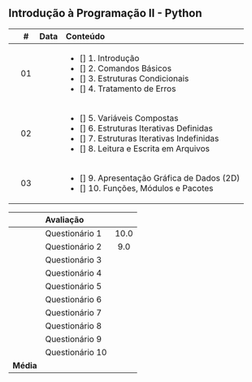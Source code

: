 ## Introdução à Programação II - Python

|  | # | Data | Conteúdo |
|:---:|:---:|:---:|:---|
|  | 01 |  | <ul><li> [] 1. Introdução</li><li> [] 2. Comandos Básicos</li><li> [] 3. Estruturas Condicionais</li><li> [] 4. Tratamento de Erros</li></ul> |
|  | 02 |  | <ul><li>[] 5. Variáveis Compostas</li><li>[] 6. Estruturas Iterativas Definidas</li><li>[] 7. Estruturas Iterativas Indefinidas</li><li>[] 8. Leitura e Escrita em Arquivos</li></ul> |
|  | 03 |  | <ul><li>[] 9. Apresentação Gráfica de Dados (2D)</li><li>[] 10. Funções, Módulos e Pacotes</li></ul> |


|  | Avaliação |  |
|:---:|:--|:---:|
|  | Questionário 1 | 10.0 |
|  | Questionário 2 | 9.0 |
|  | Questionário 3 |  |
|  | Questionário 4 |  |
|  | Questionário 5 |  |
|  | Questionário 6 |  |
|  | Questionário 7 |  |
|  | Questionário 8 |  |
|  | Questionário 9 |  |
|  | Questionário 10 |  |
| **Média** |  |  | **** |